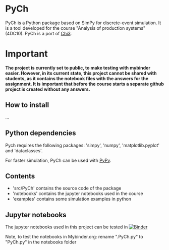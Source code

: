 # PyCh

PyCh is a Python package based on SimPy for discrete-event simulation.
It is a tool developed for the course "Analysis of production systems" (4DC10).
PyCh is a port of [Chi3](https://cstweb.wtb.tue.nl/chi/trunk-r9682/).

# Important
**The project is currently set to public, to make testing with mybinder easier. However, in its current state, this project cannot be shared with students, as it contains the notebook files with the answers for the assignment. It is important that before the course starts a separate github project is created without any answers.**

## How to install
...

## Python dependencies
Pych requires the following packages: 'simpy', 'numpy', 'matplotlib.pyplot' and 'dataclasses'.

For faster simulation, PyCh can be used with [PyPy](https://www.pypy.org/).

## Contents
- 'src/PyCh' contains the source code of the package
- 'notebooks' contains the jupyter notebooks used in the course
- 'examples' contains some simulation examples in python 

## Jupyter notebooks
The jupyter notebooks used in this project can be tested in [![Binder](https://mybinder.org/badge_logo.svg)](https://mybinder.org/v2/gh/Nickp1993/PyCh/HEAD)

Note, to test the notebooks in Mybinder.org: rename ".PyCh.py" to "PyCh.py" in the notebooks folder
